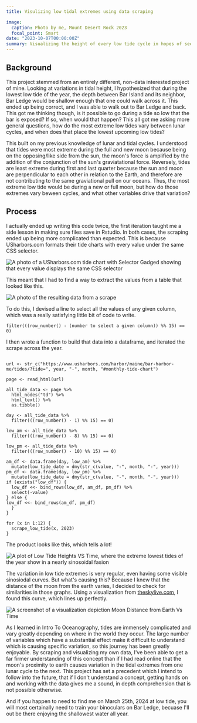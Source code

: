 ```yaml
---
title: Visulizing low tidal extremes using data scraping

image:
  caption: Photo by me, Mount Desert Rock 2023
  focal_point: Smart
date: "2023-10-07T00:00:00Z"
summary: Visualizing the height of every low tide cycle in hopes of seeing how low tides vary in the future, using data scraped from USharbors
---
```


## Background

This project stemmed from an entirely different, non-data interested project of mine. Looking at variations in tidal height, I hypothesized that during the lowest low tide of the year, the depth between Bar Island and its neighbor, Bar Ledge would be shallow enough that one could walk across it. This ended up being correct, and I was able to walk out to Bar Ledge and back. This got me thinking though, is it possible to go during a tide so low that the bar is exposed? If so, when would that happen? This all got me asking more general questions, how do the most extreme low tides vary between lunar cycles, and when does that place the lowest upcoming low tides?

This built on my previous knowledge of lunar and tidal cycles. I understood that tides were most extreme during the full and new moon because being on the opposing/like side from the sun, the moon's force is amplified by the addition of the conjunction of the sun's graviatational force. Reversely, tides are least extreme during first and last quarter because the sun and moon are perpendicular to each other in relation to the Earth, and therefore are not contributing to the same graviational pull on our oceans. Thus, the most extreme low tide would be during a new or full moon, but how do those extremes vary beween cycles, and what other variables drive that variation?

## Process
I actually ended up writing this code twice, the first iteration taught me a side lesson in making sure files save in Rstudio. In both cases, the scraping ended up being more complicated than expected. This is because USharbors.com formats their tide charts with every value under the same CSS selector.

![A photo of a USharbors.com tide chart with Selector Gadged showing that every value displays the same CSS selector](tide_chart.jpg)

This meant that I had to find a way to extract the values from a table that looked like this.

![A photo of the resulting data from a scrape](scraped_values.jpg)

To do this, I devised a line to select all the values of any given column, which was a really satisfying little bit of code to write.

```
filter(((row_number() - (number to select a given column)) %% 15) == 0)
```

I then wrote a function to build that data into a dataframe, and iterated the scrape across the year.

```scrape_low_tide <- function(month, year){

url <- str_c("https://www.usharbors.com/harbor/maine/bar-harbor-me/tides/?tide=", year, "-", month, "#monthly-tide-chart")

page <- read_html(url)

all_tide_data <- page %>% 
  html_nodes("td") %>% 
  html_text() %>% 
  as.tibble()

day <- all_tide_data %>% 
  filter(((row_number() - 1) %% 15) == 0)

low_am <- all_tide_data %>% 
  filter(((row_number() - 8) %% 15) == 0)

low_pm <- all_tide_data %>% 
  filter(((row_number() - 10) %% 15) == 0)

am_df <- data.frame(day, low_am) %>% 
  mutate(low_tide_date = dmy(str_c(value, "-", month, "-", year)))
pm_df <- data.frame(day, low_pm) %>% 
  mutate(low_tide_date = dmy(str_c(value, "-", month, "-", year)))
if (exists("low_df")) {
  low_df <<- bind_rows(low_df, am_df, pm_df) %>% 
  select(-value)
} else {
low_df <<- bind_rows(am_df, pm_df)
  }
}

for (x in 1:12) {
  scrape_low_tide(x, 2023)
}
```
The product looks like this, which tells a lot!

![A plot of Low Tide Heights VS Time, where the extreme lowest tides of the year show in a nearly sinosoidal fasion](TidalHeight.png)

The variation in low tide extremes is very regular, even having some visible sinosiodal curves. But what's causing this? Because I knew that the distance of the moon from the earth varies, I decided to check for similarities in those graphs. Using a visualization from [theskylive.com](theskylive.com/how-far-is-moon), I found this curve, which lines up perfectly.

![A screenshot of a visualization depiction Moon Distance from Earth Vs Time](moon_distance.jpg)

As I learned in Intro To Oceanography, tides are immensely complicated and vary greatly depending on where in the world they occur. The large number of variables which have a substantial effect make it difficult to understand which is causing specific variation, so this journey has been greatly enjoyable. By scraping and visualizing my own data, I've been able to get a far firmer understanding of this concept than if I had read online that the moon's proximity to earth causes variation in the tidal extremes from one lunar cycle to the next. This project has set a precedent which I intend to follow into the future, that if I don't understand a concept, getting hands on and working with the data gives me a sound, in depth comprehension that is not possible otherwise.

And if you happen to need to find me on March 25th, 2024 at low tide, you will most certainally need to train your binoculars on Bar Ledge, becuase I'll out be there enjoying the shallowest water all year.
